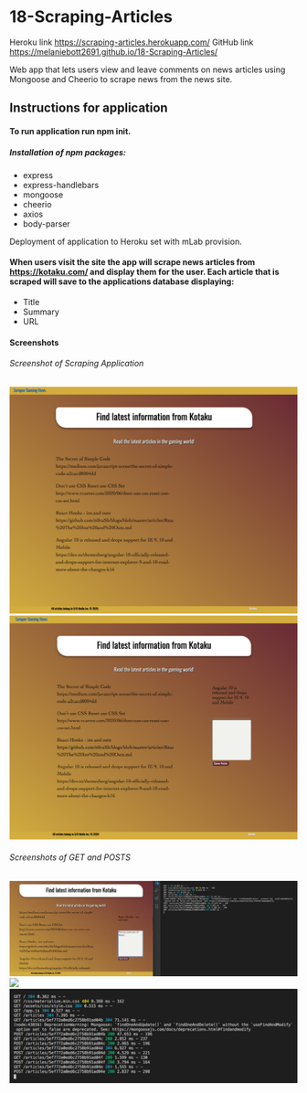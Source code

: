 # 18-Scraping-Articles

Heroku link https://scraping-articles.herokuapp.com/
GitHub link https://melaniebott2691.github.io/18-Scraping-Articles/

Web app that lets users view and leave comments on news articles using Mongoose and Cheerio to scrape news from the news site.

## Instructions for application

#### To run application run npm init. 
##### Installation of npm packages:
- express
- express-handlebars
- mongoose
- cheerio
- axios
- body-parser

Deployment of application to Heroku set with mLab provision.

#### When users visit the site the app will scrape news articles from https://kotaku.com/ and display them for the user. Each article that is scraped will save to the applications database displaying: 
- Title
- Summary
- URL


#### Screenshots
###### Screenshot of Scraping Application
![](public/assets/img/scraperscreenshot.png)
![](public/assets/img/notes.png)

###### Screenshots of GET and POSTS
![](public/assets/img/makenotes.png)
<img src="public/img/writenote.png" width="600px">
![](public/assets/img/getsandposts.png)
